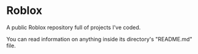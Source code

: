 # Roblox
A public Roblox repository full of projects I've coded.

You can read information on anything inside its directory's "README.md" file.
